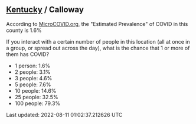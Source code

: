 
## [Kentucky](/united-states/kentucky) / Calloway

According to [MicroCOVID.org](http://microcovid.org),
the "Estimated Prevalence" of COVID in this county is 1.6%

If you interact with a certain number of people in this location
(all at once in a group, or spread out across the day), what is the chance that
1 or more of them has COVID?

- 1 person: 1.6%
- 2 people: 3.1%
- 3 people: 4.6%
- 5 people: 7.6%
- 10 people: 14.6%
- 25 people: 32.5%
- 100 people: 79.3%

Last updated: 2022-08-11 01:02:37.212626 UTC
